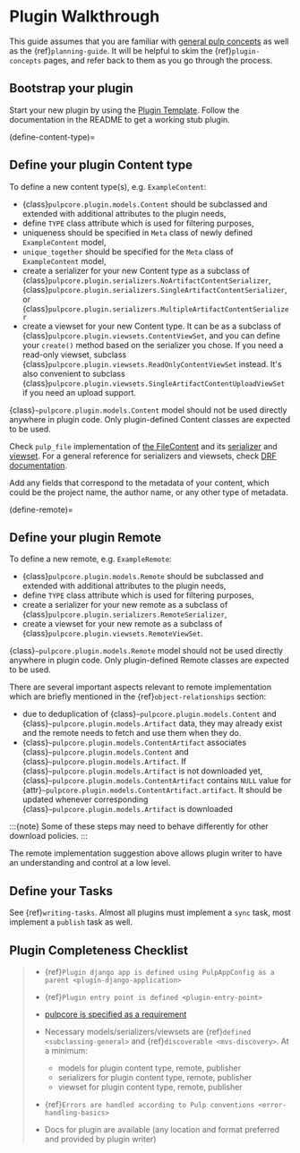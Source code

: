 # Plugin Walkthrough

This guide assumes that you are familiar with [general pulp concepts](https://docs.pulpproject.org/plugins/plugin-writer/concepts/) as well as the {ref}`planning-guide`.
It will be helpful to skim the {ref}`plugin-concepts` pages, and refer back to them as you go
through the process.

## Bootstrap your plugin

Start your new plugin by using the [Plugin Template](https://github.com/pulp/plugin_template).
Follow the documentation in the README to get a working stub plugin.

(define-content-type)=

## Define your plugin Content type

To define a new content type(s), e.g. `ExampleContent`:

- {class}`pulpcore.plugin.models.Content` should be subclassed and extended with additional
  attributes to the plugin needs,
- define `TYPE` class attribute which is used for filtering purposes,
- uniqueness should be specified in `Meta` class of newly defined `ExampleContent` model,
- `unique_together` should be specified for the `Meta` class of `ExampleContent` model,
- create a serializer for your new Content type as a subclass of
  {class}`pulpcore.plugin.serializers.NoArtifactContentSerializer`,
  {class}`pulpcore.plugin.serializers.SingleArtifactContentSerializer`, or
  {class}`pulpcore.plugin.serializers.MultipleArtifactContentSerializer`
- create a viewset for your new Content type. It can be as a subclass of
  {class}`pulpcore.plugin.viewsets.ContentViewSet`, and you can define your `create()` method based
  on the serializer you chose. If you need a read-only viewset, subclass
  {class}`pulpcore.plugin.viewsets.ReadOnlyContentViewSet` instead. It's also convenient to subclass
  {class}`pulpcore.plugin.viewsets.SingleArtifactContentUploadViewSet` if you need an upload support.

{class}`~pulpcore.plugin.models.Content` model should not be used directly anywhere in plugin code.
Only plugin-defined Content classes are expected to be used.

Check `pulp_file` implementation of [the FileContent](https://github.com/pulp/pulp_file/blob/master/pulp_file/app/models.py) and its
[serializer](https://github.com/pulp/pulp_file/blob/master/pulp_file/app/serializers.py)
and [viewset](https://github.com/pulp/pulp_file/blob/master/pulp_file/app/viewsets.py).
For a general reference for serializers and viewsets, check [DRF documentation](http://www.django-rest-framework.org/api-guide/viewsets/).

Add any fields that correspond to the metadata of your content, which could be the project name,
the author name, or any other type of metadata.

(define-remote)=

## Define your plugin Remote

To define a new remote, e.g. `ExampleRemote`:

- {class}`pulpcore.plugin.models.Remote` should be subclassed and extended with additional
  attributes to the plugin needs,
- define `TYPE` class attribute which is used for filtering purposes,
- create a serializer for your new remote as a subclass of
  {class}`pulpcore.plugin.serializers.RemoteSerializer`,
- create a viewset for your new remote as a subclass of
  {class}`pulpcore.plugin.viewsets.RemoteViewSet`.

{class}`~pulpcore.plugin.models.Remote` model should not be used directly anywhere in plugin code.
Only plugin-defined Remote classes are expected to be used.

There are several important aspects relevant to remote implementation which are briefly mentioned
in the {ref}`object-relationships` section:

- due to deduplication of {class}`~pulpcore.plugin.models.Content` and
  {class}`~pulpcore.plugin.models.Artifact` data, they may already exist and the remote needs to
  fetch and use them when they do.
- {class}`~pulpcore.plugin.models.ContentArtifact` associates
  {class}`~pulpcore.plugin.models.Content` and {class}`~pulpcore.plugin.models.Artifact`. If
  {class}`~pulpcore.plugin.models.Artifact` is not downloaded yet,
  {class}`~pulpcore.plugin.models.ContentArtifact` contains `NULL` value for
  {attr}`~pulpcore.plugin.models.ContentArtifact.artifact`. It should be updated whenever
  corresponding {class}`~pulpcore.plugin.models.Artifact` is downloaded

:::{note}
Some of these steps may need to behave differently for other download policies.
:::

The remote implementation suggestion above allows plugin writer to have an understanding and
control at a low level.

## Define your Tasks

See {ref}`writing-tasks`. Almost all plugins must implement a `sync` task, most implement a
`publish` task as well.

## Plugin Completeness Checklist

> - {ref}`Plugin django app is defined using PulpAppConfig as a parent <plugin-django-application>`
>
> - {ref}`Plugin entry point is defined <plugin-entry-point>`
>
> - [pulpcore is specified as a requirement](https://github.com/pulp/pulp_file/blob/master/setup.py#L6)
>
> - Necessary models/serializers/viewsets are {ref}`defined <subclassing-general>` and {ref}`discoverable <mvs-discovery>`. At a minimum:
>
>   - models for plugin content type, remote, publisher
>   - serializers for plugin content type, remote, publisher
>   - viewset for plugin content type, remote, publisher
>
> - {ref}`Errors are handled according to Pulp conventions <error-handling-basics>`
>
> - Docs for plugin are available (any location and format preferred and provided by plugin writer)
